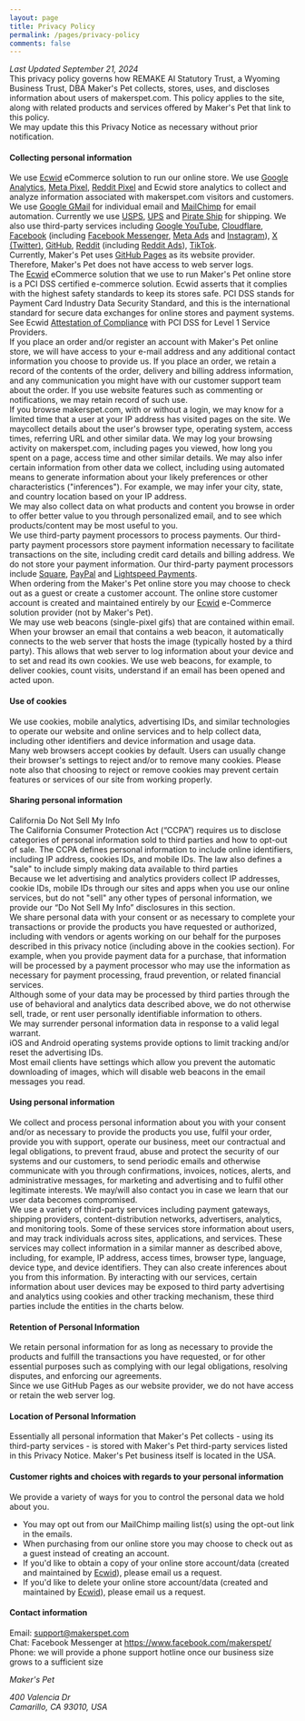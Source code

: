 ```yaml
---
layout: page
title: Privacy Policy
permalink: /pages/privacy-policy
comments: false
---
```

<div><em>Last Updated September 21, 2024</em></div>

<div>This privacy policy governs how REMAKE AI Statutory Trust, a Wyoming Business Trust, DBA Maker's Pet collects, stores, uses, and discloses information about users of makerspet.com. This policy applies to the site, along with related products and services offered by Maker's Pet that link to this policy.
</div>
<div>We may update this this Privacy Notice as necessary without prior notification.
</div>

<h4 class="h4">Collecting personal information</h4>

<div>We use <a href="https://ecwid.com">Ecwid</a> eCommerce solution to run our online store. We use <a href="https://analytics.google.com/">Google Analytics</a>, <a href="https://www.facebook.com/business/tools/meta-pixel">Meta Pixel</a>, <a href="https://business.reddithelp.com/helpcenter/s/article/reddit-pixel">Reddit Pixel</a> and Ecwid store analytics to collect and analyze information associated with makerspet.com visitors and customers. We use <a href="https://gmail.com">Google GMail</a> for individual email and <a href="https://mailchimp.com">MailChimp</a> for email automation. Currently we use <a href="https://usps.com">USPS</a>, <a href="https://ups.com">UPS</a> and <a href="https://www.pirateship.com/">Pirate Ship</a> for shipping. We also use third-party services including <a href="https://youtube.com">Google YouTube</a>, <a href="https://cloudflare.com">Cloudflare</a>, <a href="https://facebook.com">Facebook</a> (including <a href="https://www.messenger.com/">Facebook Messenger</a>, <a href="https://www.facebook.com/business/ads">Meta Ads</a> and <a href="https://instagram.com">Instagram</a>), <a href="https://x.com">X (Twitter)</a>, <a href="https://github.com/makerspet/">GitHub</a>, <a href="https://reddit.com">Reddit</a> (including <a href="https://ads.reddit.com">Reddit Ads</a>), <a href="https://tiktok.com">TikTok</a>.
</div>
<div>Currently, Maker's Pet uses <a href="https://pages.github.com">GitHub Pages</a> as its website provider. Therefore, Maker's Pet does not have access to web server logs.
</div>
<div>The <a href="https://ecwid.com">Ecwid</a> eCommerce solution that we use to run Maker's Pet online store is a PCI DSS certified e-commerce solution. Ecwid asserts that it complies with the highest safety standards to keep its stores safe. PCI DSS stands for Payment Card Industry Data Security Standard, and this is the international standard for secure data exchanges for online stores and payment systems. See Ecwid <a href="https://support.ecwid.com/hc/en-us/article_attachments/12930689372700">Attestation of Compliance</a> with PCI DSS for Level 1 Service Providers.
</div>
<div>If you place an order and/or register an account with Maker's Pet online store, we will have access to your e-mail address and any additional contact information you choose to provide us. If you place an order, we retain a record of the contents of the order, delivery and billing address information, and any communication you might have with our customer support team about the order. If you use website features such as commenting or notifications, we may retain record of such use.
</div>
<div>If you browse makerspet.com, with or without a login, we may know for a limited time that a user at your IP address has visited pages on the site. We maycollect details about the user's browser type, operating system, access times, referring URL and other similar data. We may log your browsing activity on makerspet.com, including pages you viewed, how long you spent on a page, access time and other similar details. We may also infer certain information from other data we collect, including using automated means to generate information about your likely preferences or other characteristics ("inferences"). For example, we may infer your city, state, and country location based on your IP address.
</div>
<div>We may also collect data on what products and content you browse in order to offer better value to you through personalized email, and to see which products/content may be most useful to you.
</div>
<div>We use third-party payment processors to process payments. Our third-party payment processors store payment information necessary to facilitate transactions on the site, including credit card details and billing address. We do not store your payment information. Our third-party payment processors include <a href="https://square.com/">Square</a>, <a href="https://paypal.com">PayPal</a> and <a href="https://www.lightspeedhq.com/ecom/lightspeed-payments/">Lightspeed Payments</a>.
</div>
<div>When ordering from the Maker's Pet online store you may choose to check out as a guest or create a customer account. The online store customer account is created and maintained entirely by our <a href="https://ecwid.com">Ecwid</a> e-Commerce solution provider (not by Maker's Pet).
</div>
<div>We may use web beacons (single-pixel gifs) that are contained within email. When your browser an email that contains a web beacon, it automatically connects to the web server that hosts the image (typically hosted by a third party). This allows that web server to log information about your device and to set and read its own cookies. We use web beacons, for example, to deliver cookies, count visits, understand if an email has been opened and acted upon.

<h4 class="h4">Use of cookies</h4>


<div>We use cookies, mobile analytics, advertising IDs, and similar technologies to operate our website and online services and to help collect data, including other identifiers and device information and usage data.
</div>
<div>Many web browsers accept cookies by default. Users can usually change their browser's settings to reject and/or to remove many cookies. Please note also that choosing to reject or remove cookies may prevent certain features or services of our site from working properly.
</div>

<h4 class="h4">Sharing personal information</h4>

<div>California Do Not Sell My Info</div>

<div>The California Consumer Protection Act (“CCPA”) requires us to disclose categories of personal information sold to third parties and how to opt-out of sale. The CCPA defines personal information to include online identifiers, including IP address, cookies IDs, and mobile IDs. The law also defines a "sale" to include simply making data available to third parties
</div>
<div>Because we let advertising and analytics providers collect IP addresses, cookie IDs, mobile IDs through our sites and apps when you use our online services, but do not "sell" any other types of personal information, we provide our “Do Not Sell My Info” disclosures in this section.
</div>
<div>We share personal data with your consent or as necessary to complete your transactions or provide the products you have requested or authorized, including with vendors or agents working on our behalf for the purposes described in this privacy notice (including above in the cookies section). For example, when you provide payment data for a purchase, that information will be processed by a payment processor who may use the information as necessary for payment processing, fraud prevention, or related financial services.
</div>
<div>Although some of your data may be processed by third parties through the use of behavioral and analytics data described above, we do not otherwise sell, trade, or rent user personally identifiable information to others.
</div>
<div>We may surrender personal information data in response to a valid legal warrant.
</div>
<div>iOS and Android operating systems provide options to limit tracking and/or reset the advertising IDs.
</div>
<div>Most email clients have settings which allow you prevent the automatic downloading of images, which will disable web beacons in the email messages you read.
</div>

<h4 class="h4">Using personal information</h4>

<div>We collect and process personal information about you with your consent and/or as necessary to provide the products you use, fulfil your order, provide you with support, operate our business, meet our contractual and legal obligations, to prevent fraud, abuse and protect the security of our systems and our customers, to send periodic emails and otherwise communicate with you through confirmations, invoices, notices, alerts, and administrative messages, for marketing and advertising and to fulfil other legitimate interests. We may/will also contact you in case we learn that our user data becomes compromised.
</div>
<div>We use a variety of third-party services including payment gateways, shipping providers, content-distribution networks, advertisers, analytics, and monitoring tools. Some of these services store information about users, and may track individuals across sites, applications, and services. These services may collect information in a similar manner as described above, including, for example, IP address, access times, browser type, language, device type, and device identifiers. They can also create inferences about you from this information. By interacting with our services, certain information about user devices may be exposed to third party advertising and analytics using cookies and other tracking mechanism, these third parties include the entities in the charts below.
</div>

<h4 class="h4">Retention of Personal Information</h4>

<div>We retain personal information for as long as necessary to provide the products and fulfill the transactions you have requested, or for other essential purposes such as complying with our legal obligations, resolving disputes, and enforcing our agreements.
</div>
<div>Since we use GitHub Pages as our website provider, we do not have access or retain the web server log.
</div>

<h4 class="h4">Location of Personal Information</h4>

<div>Essentially all personal information that Maker's Pet collects - using its third-party services - is stored with Maker's Pet third-party services listed in this Privacy Notice. Maker's Pet business itself is located in the USA.
</div>

<h4 class="h4">Customer rights and choices with regards to your personal information</h4>

<div>We provide a variety of ways for you to control the personal data we hold about you.
</div>
<ul>
	<li>You may opt out from our MailChimp mailing list(s) using the opt-out link in the emails.</li>
	<li>When purchasing from our online store you may choose to check out as a guest instead of creating an account.</li>
	<li>If you'd like to obtain a copy of your online store account/data (created and maintained by <a href="https://ecwid.com/">Ecwid</a>), please email us a request.</li>
	<li>If you'd like to delete your online store account/data (created and maintained by <a href="https://ecwid.com">Ecwid</a>), please email us a request.</li>
</ul>

<h4 class="h4">Contact information</h4>

<div>Email: <a href="mailto://support@makerspet.com">support@makerspet.com</a>
</div>
<div>Chat: Facebook Messenger at <a href="https://www.facebook.com/makerspet/">https://www.facebook.com/makerspet/</a>
</div>
<div>Phone: we will provide a phone support hotline once our business size grows to a sufficient size
</div>
<p><em>Maker's Pet</em>
</p>
<div><em>400 Valencia Dr</em>
</div>
<div><em>Camarillo, CA 93010, USA</em>
</div>